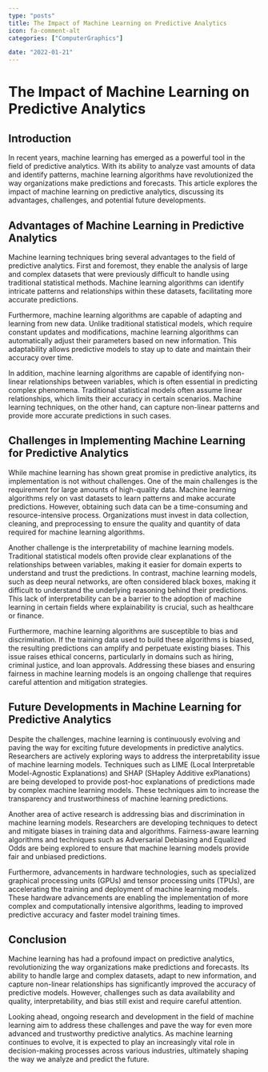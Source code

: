 ```yaml
---
type: "posts"
title: The Impact of Machine Learning on Predictive Analytics
icon: fa-comment-alt
categories: ["ComputerGraphics"]

date: "2022-01-21"
---
```




# The Impact of Machine Learning on Predictive Analytics

## Introduction

In recent years, machine learning has emerged as a powerful tool in the field of predictive analytics. With its ability to analyze vast amounts of data and identify patterns, machine learning algorithms have revolutionized the way organizations make predictions and forecasts. This article explores the impact of machine learning on predictive analytics, discussing its advantages, challenges, and potential future developments.

## Advantages of Machine Learning in Predictive Analytics

Machine learning techniques bring several advantages to the field of predictive analytics. First and foremost, they enable the analysis of large and complex datasets that were previously difficult to handle using traditional statistical methods. Machine learning algorithms can identify intricate patterns and relationships within these datasets, facilitating more accurate predictions.

Furthermore, machine learning algorithms are capable of adapting and learning from new data. Unlike traditional statistical models, which require constant updates and modifications, machine learning algorithms can automatically adjust their parameters based on new information. This adaptability allows predictive models to stay up to date and maintain their accuracy over time.

In addition, machine learning algorithms are capable of identifying non-linear relationships between variables, which is often essential in predicting complex phenomena. Traditional statistical models often assume linear relationships, which limits their accuracy in certain scenarios. Machine learning techniques, on the other hand, can capture non-linear patterns and provide more accurate predictions in such cases.

## Challenges in Implementing Machine Learning for Predictive Analytics

While machine learning has shown great promise in predictive analytics, its implementation is not without challenges. One of the main challenges is the requirement for large amounts of high-quality data. Machine learning algorithms rely on vast datasets to learn patterns and make accurate predictions. However, obtaining such data can be a time-consuming and resource-intensive process. Organizations must invest in data collection, cleaning, and preprocessing to ensure the quality and quantity of data required for machine learning algorithms.

Another challenge is the interpretability of machine learning models. Traditional statistical models often provide clear explanations of the relationships between variables, making it easier for domain experts to understand and trust the predictions. In contrast, machine learning models, such as deep neural networks, are often considered black boxes, making it difficult to understand the underlying reasoning behind their predictions. This lack of interpretability can be a barrier to the adoption of machine learning in certain fields where explainability is crucial, such as healthcare or finance.

Furthermore, machine learning algorithms are susceptible to bias and discrimination. If the training data used to build these algorithms is biased, the resulting predictions can amplify and perpetuate existing biases. This issue raises ethical concerns, particularly in domains such as hiring, criminal justice, and loan approvals. Addressing these biases and ensuring fairness in machine learning models is an ongoing challenge that requires careful attention and mitigation strategies.

## Future Developments in Machine Learning for Predictive Analytics

Despite the challenges, machine learning is continuously evolving and paving the way for exciting future developments in predictive analytics. Researchers are actively exploring ways to address the interpretability issue of machine learning models. Techniques such as LIME (Local Interpretable Model-Agnostic Explanations) and SHAP (SHapley Additive exPlanations) are being developed to provide post-hoc explanations of predictions made by complex machine learning models. These techniques aim to increase the transparency and trustworthiness of machine learning predictions.

Another area of active research is addressing bias and discrimination in machine learning models. Researchers are developing techniques to detect and mitigate biases in training data and algorithms. Fairness-aware learning algorithms and techniques such as Adversarial Debiasing and Equalized Odds are being explored to ensure that machine learning models provide fair and unbiased predictions.

Furthermore, advancements in hardware technologies, such as specialized graphical processing units (GPUs) and tensor processing units (TPUs), are accelerating the training and deployment of machine learning models. These hardware advancements are enabling the implementation of more complex and computationally intensive algorithms, leading to improved predictive accuracy and faster model training times.

## Conclusion

Machine learning has had a profound impact on predictive analytics, revolutionizing the way organizations make predictions and forecasts. Its ability to handle large and complex datasets, adapt to new information, and capture non-linear relationships has significantly improved the accuracy of predictive models. However, challenges such as data availability and quality, interpretability, and bias still exist and require careful attention.

Looking ahead, ongoing research and development in the field of machine learning aim to address these challenges and pave the way for even more advanced and trustworthy predictive analytics. As machine learning continues to evolve, it is expected to play an increasingly vital role in decision-making processes across various industries, ultimately shaping the way we analyze and predict the future.